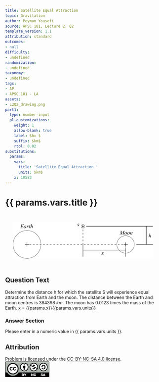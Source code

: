 ```yaml
---
title: Satellite Equal Attraction
topic: Gravitation
author: Peyman Yousefi
source: APSC 181, Lecture 2, Q2
template_version: 1.1
attribution: standard
outcomes:
- null
difficulty:
- undefined
randomization:
- undefined
taxonomy:
- undefined
tags:
- AP
- APSC 181 - LA
assets:
- L2Q2_drawing.png
part1:
  type: number-input
  pl-customizations:
    weight: 1
    allow-blank: true
    label: $h= $
    suffix: $km$
    rtol: 0.02
substitutions:
  params:
    vars:
      title: 'Satellite Equal Attraction '
      units: $km$
    x: 10583
---
```

# {{ params.vars.title }}
<img src="L2Q2_drawing.png" width=90% style="padding: 5%">

## Question Text

Determine the distance h for which the satellite S will experience equal attraction from Earth and
the moon.
The distance between the Earth and moon centres is 384398 $km$.
The moon has 0.0123 times the mass of the Earth.
x = {{params.x}}{{params.vars.units}}

### Answer Section

Please enter in a numeric value in {{ params.vars.units }}.

## Attribution

Problem is licensed under the [CC-BY-NC-SA 4.0 license](https://creativecommons.org/licenses/by-nc-sa/4.0/).<br> ![The Creative Commons 4.0 license requiring attribution-BY, non-commercial-NC, and share-alike-SA license.](https://raw.githubusercontent.com/firasm/bits/master/by-nc-sa.png)